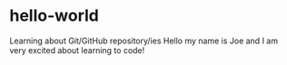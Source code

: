 # hello-world
Learning about Git/GitHub repository/ies
Hello my name is Joe and I am very excited about learning to code!
